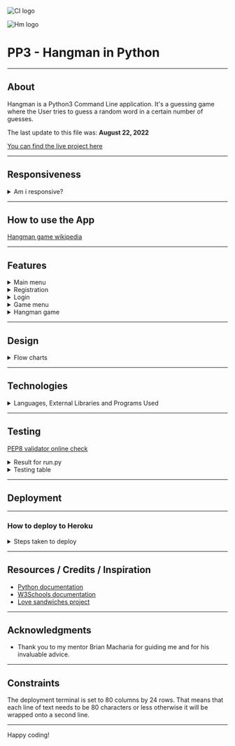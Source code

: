 ![CI logo](https://codeinstitute.s3.amazonaws.com/fullstack/ci_logo_small.png)

![Hm logo](favicon.ico)

# PP3 - Hangman in Python

-----
## About


Hangman is a Python3 Command Line application. It's a guessing game where the User tries to guess a random  word in a certain number of guesses.

The last update to this file was: **August 22, 2022**

[You can find the live project here](https://hangman-py.herokuapp.com/)

-----
## Responsiveness


<details><summary>Am i responsive?</summary>

![Am i responsive](readme_images/Am_i_responsive.webp)
</details>

-----
## How to use the App


[Hangman game wikipedia](https://en.wikipedia.org/wiki/Hangman_(game))

-----
## Features


<details><summary>Main menu</summary>

- The main menu is displayed when the application starts. Simple an easy to to understand: 1. New user registration  , 2. User login , 3. Exit.

![main menu](readme_images/main_menu.webp)

- Validation message if user enters other that 1,2 or 3.

![main menu validation](readme_images/main_menu_validation.webp)
</details>

<details><summary>Registration </summary>

- User is prompted to enter username and password that meets the requirements.
![registration prompt](readme_images/registation_prompt.webp)

- Validation message appears if invalid input is entered.
![registration validation](readme_images/register_validation.webp)

- Validation for username already taken.

![username already taken](readme_images/username_already_taken.webp)

- User details stored in  local CSV file.

![csv file](readme_images/details_db.webp)


</details>

<details><summary>Login</summary>

- The user is prompted to enter his/her login credentials.
![login](readme_images/successful-login.webp)

- User credentials validation

![login validation](readme_images/invalid_login.webp)

</details>

<details><summary>Game menu</summary>

- The user is prompted if he/she wants to play of to quit.

![game menu](readme_images/game_menu.webp)

- Validation message

![validation message](readme_images/game_menu_validation.webp)

</details>

<details><summary>Hangman game</summary>

- Features: random word, validates right input, live counting, display already guessed words, graphics.

![hangman screenshot](readme_images/hangman.webp)

</details>

-----
## Design

<details><summary>Flow charts</summary>

- ![application flow chart](readme_images/app_flowchart.webp)
- ![game flow chart](readme_images/game_flowchart.webp)

</details>

-----
## Technologies


<details><summary>Languages, External Libraries and Programs Used</summary>

- [Python 3](https://www.python.org/)
  - High level language used to build this project version 3.8.11
- [Random](https://docs.python.org/3/library/random.html?highlight=random%20choice#random.choice)
  - Return a random element from the non-empty sequence.
- [String](https://docs.python.org/3/library/string.html?highlight=string#module-string)
  - The uppercase letters 'ABCDEFGHIJKLMNOPQRSTUVWXYZ'.
- [Time](https://docs.python.org/3/library/time.html?highlight=time%20sleep#time.sleep)
  - From time this app uses sleep to pause between screens.
- [Csv](https://docs.python.org/3/library/csv.html?highlight=csv)
  - Comma Separated values file reading and writing.
- [Sys](https://docs.python.org/3/library/sys.html?highlight=sys#module-sys)
  - System-specific parameters and functions.
- [Github](https://github.com/)
  - GitHub is the site used to store the source code for the Website.
- [Git](https://git-scm.com/)
  - Git is the  version control software used to commit and push code to the GitHub repository where the source code is stored.
- [Visual Studio Code](https://code.visualstudio.com/)
  - VS Code for short is the integrated development environment (IDE) software used to build the website.
- [Lucidchart](https://www.lucidchart.com/pages/)
  - Lucidchart was used to create a flowchart of the project.
- [Heroku](https://id.heroku.com)
  - Used to deploy the application and provides an environment where the code can be executed.

</details>

-----
## Testing


[PEP8 validator online check](http://pep8online.com/checkresult)
<details>
<summary> Result for run.py</summary>

- ![PEP8_run.py](readme_images/Pep8_run.py.webp)    
</details>

<details><summary>Testing table</summary>

- ![testing table](readme_images/test_table1.webp)
- ![testing table](readme_images/test_table2.webp)
</details>

-----
## Deployment

-----
### How to deploy to Heroku

<details>

<summary>Steps taken to deploy</summary>

- Create an account if necessary and log in.

- Once in the [Heroku](https://id.heroku.com) dashboard, click on New dropdown menu button (top right side) and Create new App.

- On the Create New App page, enter a name for the application and select your region. Then click Create app.

- You will then be brought to the Application Configuration page for your new app.

- Scroll down the Settings page to Buildpacks:
  - Click Add buildpack, select Python from the pop up window and click on Save changes.
  - Click Add buildpack again, select Node.js click on Save changes. It is important that is done in that order Python first, then Node.js beneath.
  - ![heroku settings](readme_images/Heroku_settings.webp)
- Click on the Deploy tab on the Application Configuration page.
  - Select GitHub as the Deployment Method.
  - Enter your Github username and your Github repository name (in this case https://github.com/JoseMGuerra/hangman) and click on Connect to link up the Heroku app to the GitHub repository code.

- Scroll down the page and there are to options, either Automatically Deploy each time changes are pushed to GitHub, or Manually deploy - for this project Automatic Deploy was selected.

- The application can be run by clicking on the Open App button at the top of the Application Configuration page.

- The live link for this project is (https://hangman-py.herokuapp.com/)

</details>

-----
## Resources / Credits / Inspiration



- [Python documentation](https://docs.python.org/3/)
- [W3Schools documentation](https://www.w3schools.com/python/default.asp)
- [Love sandwiches project](https://food-market-stock.herokuapp.com/)

-----
## Acknowledgments

- Thank you to my mentor Brian Macharia for guiding me and for his invaluable advice.

-----
## Constraints

The deployment terminal is set to 80 columns by 24 rows. That means that each line of text needs to be 80 characters or less otherwise it will be wrapped onto a second line.

-----
Happy coding!